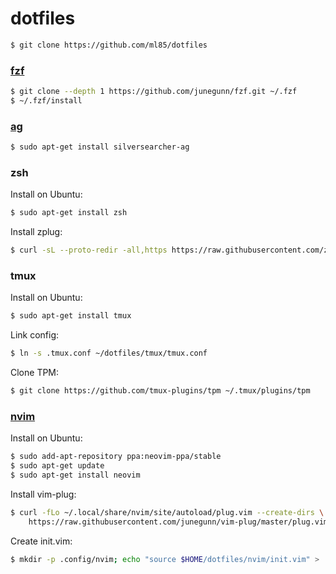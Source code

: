 # dotfiles

```sh
$ git clone https://github.com/ml85/dotfiles
```
### [fzf](https://github.com/junegunn/fzf)

```sh
$ git clone --depth 1 https://github.com/junegunn/fzf.git ~/.fzf
$ ~/.fzf/install
```

### [ag](https://github.com/ggreer/the_silver_searcher)

```sh
$ sudo apt-get install silversearcher-ag
```

### zsh

Install on Ubuntu:

```sh
$ sudo apt-get install zsh
```

Install zplug: 

```sh
$ curl -sL --proto-redir -all,https https://raw.githubusercontent.com/zplug/installer/master/installer.zsh | zsh
```

### tmux

Install on Ubuntu:

```sh
$ sudo apt-get install tmux
```

Link config:

```sh
$ ln -s .tmux.conf ~/dotfiles/tmux/tmux.conf
```

Clone TPM:

```sh
$ git clone https://github.com/tmux-plugins/tpm ~/.tmux/plugins/tpm
```

### [nvim](https://github.com/neovim/neovim)

Install on Ubuntu:

```sh
$ sudo add-apt-repository ppa:neovim-ppa/stable
$ sudo apt-get update
$ sudo apt-get install neovim
```

Install vim-plug:

```sh
$ curl -fLo ~/.local/share/nvim/site/autoload/plug.vim --create-dirs \
    https://raw.githubusercontent.com/junegunn/vim-plug/master/plug.vim
```

Create init.vim:

```sh
$ mkdir -p .config/nvim; echo "source $HOME/dotfiles/nvim/init.vim" > .config/nvim/init.vim;
```
